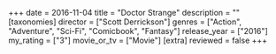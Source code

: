 +++
date = 2016-11-04
title = "Doctor Strange"
description = ""
[taxonomies]
director = ["Scott Derrickson"] 
genres = ["Action", "Adventure", "Sci-Fi", "Comicbook", "Fantasy"]
release_year = ["2016"]
my_rating = ["3"]
movie_or_tv = ["Movie"]
[extra]
reviewed = false
+++

